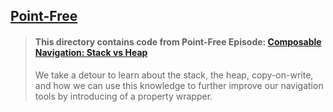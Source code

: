 ## [Point-Free](https://www.pointfree.co)

> #### This directory contains code from Point-Free Episode: [Composable Navigation: Stack vs Heap](https://www.pointfree.co/episodes/ep230-composable-navigation-stack-vs-heap)
>
> We take a detour to learn about the stack, the heap, copy-on-write, and how we can use this knowledge to further improve our navigation tools by introducing of a property wrapper.

